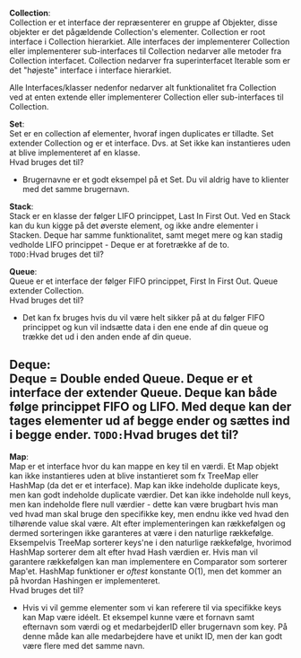 **Collection**:\
Collection er et interface der repræsenterer en gruppe af Objekter, disse objekter er det pågældende Collection's 
elementer. Collection er root interface i Collection hierarkiet. Alle interfaces der implementerer Collection
eller implementerer sub-interfaces til Collection nedarver alle metoder fra Collection interfacet. Collection
nedarver fra superinterfacet Iterable som er det "højeste" interface i interface hierarkiet.

Alle Interfaces/klasser nedenfor nedarver alt funktionalitet fra Collection ved at enten extende eller implementerer 
Collection eller sub-interfaces til Collection.

**Set**:\
Set er en collection af elementer, hvoraf ingen duplicates er tilladte. Set extender Collection og er et interface.
Dvs. at Set ikke kan instantieres uden at blive implementeret af en klasse.\
Hvad bruges det til?
- Brugernavne er et godt eksempel på et Set. Du vil aldrig have to klienter med det samme brugernavn.

**Stack**:\
Stack er en klasse der følger LIFO princippet, Last In First Out. Ved en Stack kan du kun kigge på det øverste element, 
og ikke andre elementer i Stacken. Deque har samme funktionalitet, samt meget mere og kan stadig vedholde LIFO
princippet - Deque er at foretrække af de to.\
`TODO:`Hvad bruges det til?

**Queue**:\
Queue er et interface der følger FIFO princippet, First In First Out. Queue extender Collection.\
Hvad bruges det til?
- Det kan fx bruges hvis du vil være helt sikker på at du følger FIFO princippet og kun vil indsætte data i den ene 
ende af din queue og trække det ud i den anden ende af din queue.

**Deque**:\
Deque = Double ended Queue. Deque er et interface der extender Queue. Deque kan både følge princippet FIFO og LIFO. Med
 deque kan der tages elementer ud af begge ender og sættes ind i begge ender.
`TODO:`Hvad bruges det til?
- 

**Map**:\
Map er et interface hvor du kan mappe en key til en værdi. Et Map objekt kan ikke instantieres uden at 
blive instantieret som fx TreeMap eller HashMap (da det er et interface). Map kan ikke indeholde duplicate keys, 
men kan godt indeholde duplicate værdier. Det kan ikke indeholde null keys, men kan indeholde flere null værdier - 
dette kan være brugbart hvis man ved hvad man skal bruge den specifikke key, men endnu ikke ved hvad den tilhørende 
value skal være. 
Alt efter implementeringen kan rækkefølgen og dermed sorteringen ikke garanteres at være i den naturlige rækkefølge. 
Eksempelvis TreeMap sorterer keys'ne i den naturlige rækkefølge, hvorimod HashMap sorterer dem alt efter hvad Hash
værdien er. Hvis man vil garantere rækkefølgen kan man implementere en Comparator som sorterer Map'et. HashMap 
funktioner er *oftest* konstante O(1), men det kommer an på hvordan Hashingen er implementeret.\
Hvad bruges det til?
- Hvis vi vil gemme elementer som vi kan referere til via specifikke keys kan Map være idéelt. Et eksempel kunne være
et fornavn samt efternavn som værdi og et medarbejderID eller brugernavn som key. På denne måde kan alle medarbejdere 
have et unikt ID, men der kan godt være flere med det samme navn.